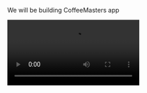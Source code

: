 We will be building CoffeeMasters app

<video src="/intro-flutter/recording.webm" width="300" controls>

